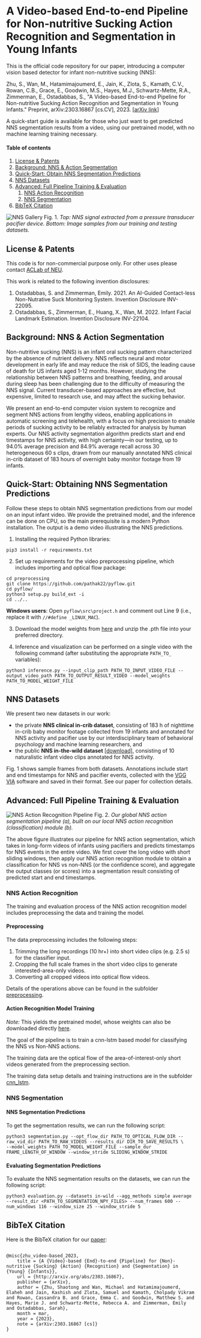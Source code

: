 # A Video-based End-to-end Pipeline for Non-nutritive Sucking Action Recognition and Segmentation in Young Infants

This is the official code repository for our paper, introducing a computer vision based detector for infant non-nutritive sucking (NNS):

Zhu, S., Wan, M., Hatamimajoumerd, E., Jain, K., Zlota, S., Kamath, C.V., Rowan, C.B., Grace, E., Goodwin, M.S., Hayes, M.J., Schwartz-Mette, R.A., Zimmerman, E., Ostadabbas, S., "A Video-based End-to-end Pipeline for Non-nutritive Sucking Action  Recognition and Segmentation in Young Infants." Preprint, arXiv:2303.16867 [cs.CV], 2023. [[arXiv link](https://arxiv.org/abs/2303.16867)]

A quick-start guide is available for those who just want to get predicted NNS segmentation results from a video, using our pretrained model, with no machine learning training necessary.

#### Table of contents

1. [License & Patents](#license)
2. [Background: NNS & Action Segmentation](#nns-background)
3. [Quick-Start: Obtain NNS Segmentation Predictions](#quick-segmentation)
4. [NNS Datasets](#datasets)
5. [Advanced: Full Pipeline Training & Evaluation](#full-pipeline)
	1. [NNS Action Recognition](#nns-recognition)
	2. [NNS Segmentation](#nns-segmentation)
6. [BibTeX Citation](#bibtex)

<!-- Contents:

* Our public [*NNS In-the-wild Dataset*](#public-dataset) of videos of infants with natural NNS activity, with manually annotated timestamps for NNS event segments.

* Background information on [NNS and Action Segmentation](#nns-background).

* A [step-by-step guide](#model-overview) for applying our algorithm to any infant video, and obtaining a list of predicted start and end timestamps for NNS sucking activity as output. We provide the trained machine learning model, so all you need is the ability to run a Python script (with PyTorch on a GPU) and an infant video to input. -->

![NNS Gallery](readme/gallery.png)
Fig. 1. *Top: NNS signal extracted from a pressure transducer pacifier device. Bottom: Image samples from our training and testing datasets.*

## License & Patents
<a name="license"></a>

This code is for non-commercial purpose only. For other uses please contact [ACLab of NEU](https://web.northeastern.edu/ostadabbas/).

This work is related to the following invention disclosures:

1. Ostadabbas, S. and Zimmerman, Emily. 2021. An AI-Guided Contact-less Non-Nutrative Suck Monitoring System. Invention Disclosure INV-22095.
2. Ostadabbas, S., Zimmerman, E., Huang, X., Wan, M. 2022. Infant Facial Landmark Estimation. Invention Disclosure INV-22104.


## Background: NNS & Action Segmentation
<a name="nns-background"></a>

Non-nutritive sucking (NNS) is an infant oral sucking pattern characterized by the absence of nutrient delivery. NNS reflects neural and motor development in early life and may reduce the risk of SIDS, the leading cause of death for US infants aged 1-12 months. However, studying the relationship between NNS patterns and breathing, feeding, and arousal during sleep has been challenging due to the difficulty of measuring the NNS signal. Current transducer-based approaches are effective, but expensive, limited to research use, and may affect the sucking behavior. 

We present an end-to-end computer vision system to recognize and segment NNS actions from lengthy videos, enabling applications in automatic screening and telehealth, with a focus on high precision to enable periods of sucking activity to be reliably extracted for analysis by human experts. Our NNS activity segmentation algorithm predicts start and end timestamps for NNS activity, with high certainty&mdash;in our testing, up to 94.0% average precision and 84.9% average recall across 30 heterogeneous 60 s clips, drawn from our manually annotated NNS clinical in-crib dataset of 183 hours of overnight baby monitor footage from 19 infants.

## Quick-Start: Obtaining NNS Segmentation Predictions
<a name="quick-segmentation"></a>

Follow these steps to obtain NNS segmentation predictions from our model on an input infant video. We provide the pretrained model, and the inference can be done on CPU, so the main prerequisite is a modern Python installation. The output is a demo video illustrating the NNS predictions.

1. Installing the required Python libraries:
```
pip3 install -r requirements.txt
```

2. Set up requirements for the video preprocessing pipeline, which includes importing and optical flow package:
```
cd preprocessing
git clone https://github.com/pathak22/pyflow.git
cd pyflow/
python3 setup.py build_ext -i
cd ../..
```

**Windows users**: Open  `pyflow\src\project.h` and comment out Line 9 (i.e., replace it with `//#define _LINUX_MAC`).

3. Download the model weights from [here](https://coe.northeastern.edu/Research/AClab/NNS/pretrained_model.zip) and unzip the .pth file into your preferred directory.

4. Inference and visualization can be performed on a single video with the following command (after substituting the appropriate `PATH_TO_` variables):
```
python3 inference.py --input_clip_path PATH_TO_INPUT_VIDEO_FILE --output_video_path PATH_TO_OUTPUT_RESULT_VIDEO --model_weights PATH_TO_MODEL_WEIGHT_FILE
```


## NNS Datasets
<a name="datasets"></a>
We present two new datasets in our work: 
* the private **NNS clinical in-crib dataset**, consisting of 183 h of nighttime in-crib baby monitor footage collected from 19 infants and annotated for NNS activity and pacifier use by our interdisciplinary team of behavioral psychology and machine learning researchers, and 
* the public **NNS in-the-wild dataset** [[download]](https://coe.northeastern.edu/Research/AClab/NNS/), consisting of 10 naturalistic infant video clips annotated for NNS activity. 

Fig. 1 shows sample frames from both datasets. Annotations include start and end timestamps for NNS and pacifier events, collected with the [VGG VIA](https://www.robots.ox.ac.uk/~vgg/software/via/) software and saved in their format. See our paper for collection details.


## Advanced: Full Pipeline Training & Evaluation
<a name="full-pipeline"></a>

![NNS Action Recognition Pipeline](readme/pipeline.png)
Fig. 2. *Our global NNS action segmentation pipeline (a), built on our local NNS action recognition (classification) module (b).*

The above figure illustrates our pipeline for NNS action segmentation, which takes in long-form videos of infants using pacifiers and predicts timestamps for NNS events in the entire video. We first cover the long video with short sliding windows, then apply our NNS action recognition module to obtain a classification for NNS vs non-NNS (or the confidence score), and aggregate the output classes (or scores) into a segmentation result consisting of predicted start and end timestamps. 


<!-- **In order to obtain NNS segmentation results for an an infant video**, you currently need to follow all of the steps of our pipeline, first applying the full action recognition [pipeline](#nns-recognition) (including preprocessing the videos and applying the pretrained model), and then applying the segmentation [pipeline](#nns-segmentation). -->

### NNS Action Recognition
<a name="nns-recognition"></a>
The training and evaluation process of the NNS action recognition model includes preprocessing the data and training the model.

#### Preprocessing
The data preprocessing includes the following steps:

1. Trimming the long recordings (10 hr+) into short video clips (e.g. 2.5 s) for the classifier input.
2. Cropping the full scale frames in the short video clips to generate interested-area-only videos.
3. Converting all cropped videos into optical flow videos.

Details of the operations above can be found in the subfolder [preprocessing](preprocessing/readme.md).

#### Action Recognition Model Training

*Note:* This yields the pretrained model, whose weights can also be downloaded directly [here](https://coe.northeastern.edu/Research/AClab/NNS/pretrained_model.zip).

The goal of the pipeline is to train a cnn-lstm based model for classifying the NNS vs Non-NNS actions. 

The training data are the optical flow of the area-of-interest-only short videos generated from the preprocessing section.

The training data setup details and training instructions are in the subfolder [cnn_lstm](cnn_lstm/readme.md).


### NNS Segmentation
<a name="nns-segmentation"></a>

#### NNS Segmentation Predictions

To get the segmentation results, we can run the following script:
```
python3 segmentation.py --opt_flow_dir PATH_TO_OPTICAL_FLOW_DIR --raw_vid_dir PATH_TO_RAW_VIDEOS --results_dir DIR_TO_SAVE_RESULTS \
--model_weights PATH_TO_MODEL_WEIGHT_FILE --sample_dur FRAME_LENGTH_OF_WINDOW --window_stride SLIDING_WINDOW_STRIDE
```
#### Evaluating Segmentation Predictions
To evaluate the NNS segmentation results on the datasets, we can run the following script:

```
python3 evaluation.py --datasets in-wild --agg_methods simple average --result_dir <PATH_TO_SEGMENTATION_NPY_FILES> --num_frames 600 --num_windows 116 --window_size 25 --window_stride 5
```

## BibTeX Citation
<a name="bibtex"></a>

Here is the BibTeX citation for our [paper](https://arxiv.org/abs/2303.16867):

```

@misc{zhu_video-based_2023,
	title = {A {Video}-based {End}-to-end {Pipeline} for {Non}-nutritive {Sucking} {Action} {Recognition} and {Segmentation} in {Young} {Infants}},
	url = {http://arxiv.org/abs/2303.16867},
	publisher = {arXiv},
	author = {Zhu, Shaotong and Wan, Michael and Hatamimajoumerd, Elaheh and Jain, Kashish and Zlota, Samuel and Kamath, Cholpady Vikram and Rowan, Cassandra B. and Grace, Emma C. and Goodwin, Matthew S. and Hayes, Marie J. and Schwartz-Mette, Rebecca A. and Zimmerman, Emily and Ostadabbas, Sarah},
	month = mar,
	year = {2023},
	note = {arXiv:2303.16867 [cs]}
}

```




